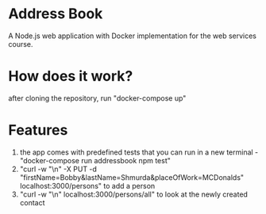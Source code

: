 # Address Book
A Node.js web application with Docker implementation for the web services course. 
# How does it work?
after cloning the repository, run "docker-compose up"
# Features
1.  the app comes with predefined tests that you can run in a new terminal - "docker-compose run addressbook npm test"
2. "curl -w "\n" -X PUT -d "firstName=Bobby&lastName=Shmurda&placeOfWork=MCDonalds" localhost:3000/persons" to add a person
3. "curl -w "\n" localhost:3000/persons/all" to look at the newly created contact
